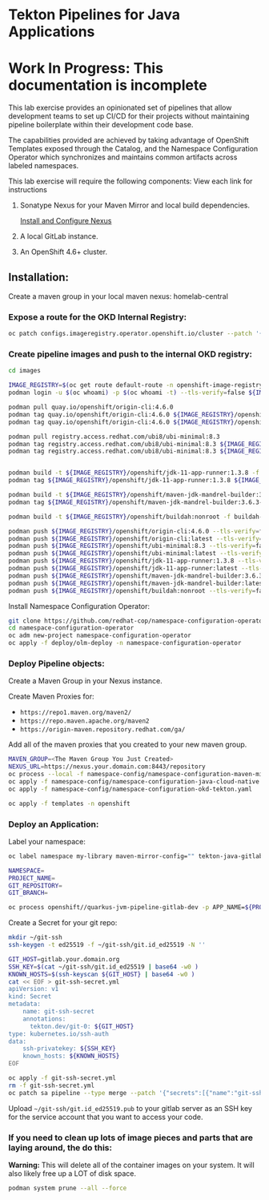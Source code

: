 # Tekton Pipelines for Java Applications
# Work In Progress: This documentation is incomplete

This lab exercise provides an opinionated set of pipelines that allow development teams to set up CI/CD for their projects without maintaining pipeline boilerplate within their development code base.

The capabilities provided are achieved by taking advantage of OpenShift Templates exposed through the Catalog, and the Namespace Configuration Operator which synchronizes and maintains common artifacts across labeled namespaces.


This lab exercise will require the following components: View each link for instructions

1. Sonatype Nexus for your Maven Mirror and local build dependencies.

    [Install and Configure Nexus](Nexus_Config.md)

1. A local GitLab instance.
1. An OpenShift 4.6+ cluster.
## Installation:

Create a maven group in your local maven nexus: homelab-central

### Expose a route for the OKD Internal Registry:

```bash
oc patch configs.imageregistry.operator.openshift.io/cluster --patch '{"spec":{"defaultRoute":true}}' --type=merge
```

### Create pipeline images and push to the internal OKD registry:

```bash
cd images

IMAGE_REGISTRY=$(oc get route default-route -n openshift-image-registry --template='{{ .spec.host }}')
podman login -u $(oc whoami) -p $(oc whoami -t) --tls-verify=false ${IMAGE_REGISTRY}

podman pull quay.io/openshift/origin-cli:4.6.0
podman tag quay.io/openshift/origin-cli:4.6.0 ${IMAGE_REGISTRY}/openshift/origin-cli:4.6.0
podman tag quay.io/openshift/origin-cli:4.6.0 ${IMAGE_REGISTRY}/openshift/origin-cli:latest

podman pull registry.access.redhat.com/ubi8/ubi-minimal:8.3
podman tag registry.access.redhat.com/ubi8/ubi-minimal:8.3 ${IMAGE_REGISTRY}/openshift/ubi-minimal:8.3
podman tag registry.access.redhat.com/ubi8/ubi-minimal:8.3 ${IMAGE_REGISTRY}/openshift/ubi-minimal:latest


podman build -t ${IMAGE_REGISTRY}/openshift/jdk-11-app-runner:1.3.8 -f jdk-11-app-runner.Dockerfile .
podman tag ${IMAGE_REGISTRY}/openshift/jdk-11-app-runner:1.3.8 ${IMAGE_REGISTRY}/openshift/jdk-11-app-runner:latest

podman build -t ${IMAGE_REGISTRY}/openshift/maven-jdk-mandrel-builder:3.6.3-11-20.3 -f maven-jdk-mandrel-builder.Dockerfile .
podman tag ${IMAGE_REGISTRY}/openshift/maven-jdk-mandrel-builder:3.6.3-11-20.3 ${IMAGE_REGISTRY}/openshift/maven-jdk-mandrel-builder:latest

podman build -t ${IMAGE_REGISTRY}/openshift/buildah:nonroot -f buildah-nonroot.Dockerfile .

podman push ${IMAGE_REGISTRY}/openshift/origin-cli:4.6.0 --tls-verify=false
podman push ${IMAGE_REGISTRY}/openshift/origin-cli:latest --tls-verify=false
podman push ${IMAGE_REGISTRY}/openshift/ubi-minimal:8.3 --tls-verify=false
podman push ${IMAGE_REGISTRY}/openshift/ubi-minimal:latest --tls-verify=false
podman push ${IMAGE_REGISTRY}/openshift/jdk-11-app-runner:1.3.8 --tls-verify=false
podman push ${IMAGE_REGISTRY}/openshift/jdk-11-app-runner:latest --tls-verify=false
podman push ${IMAGE_REGISTRY}/openshift/maven-jdk-mandrel-builder:3.6.3-11-20.3 --tls-verify=false
podman push ${IMAGE_REGISTRY}/openshift/maven-jdk-mandrel-builder:latest --tls-verify=false
podman push ${IMAGE_REGISTRY}/openshift/buildah:nonroot --tls-verify=false

```

Install Namespace Configuration Operator:

```bash
git clone https://github.com/redhat-cop/namespace-configuration-operator.git
cd namespace-configuration-operator
oc adm new-project namespace-configuration-operator
oc apply -f deploy/olm-deploy -n namespace-configuration-operator
```

### Deploy Pipeline objects:

Create a Maven Group in your Nexus instance.

Create Maven Proxies for:

- `https://repo1.maven.org/maven2/`
- `https://repo.maven.apache.org/maven2`
- `https://origin-maven.repository.redhat.com/ga/`

Add all of the maven proxies that you created to your new maven group.

```bash
MAVEN_GROUP=<The Maven Group You Just Created>
NEXUS_URL=https://nexus.your.domain.com:8443/repository
oc process --local -f namespace-config/namespace-configuration-maven-mirror-template.yaml -p MVN_MIRROR_ID=${MAVEN_GROUP} -p MVN_MIRROR_NAME=${MAVEN_GROUP} -p MVN_MIRROR_URL=${NEXUS_URL}/${MAVEN_GROUP} | oc apply -f -
oc apply -f namespace-config/namespace-configuration-java-cloud-native.yaml
oc apply -f namespace-config/namespace-configuration-okd-tekton.yaml

oc apply -f templates -n openshift
```

### Deploy an Application:

Label your namespace:

```bash
oc label namespace my-library maven-mirror-config="" tekton-java-gitlab="" okd-tekton=""
```

```bash
NAMESPACE=
PROJECT_NAME=
GIT_REPOSITORY=
GIT_BRANCH=

oc process openshift//quarkus-jvm-pipeline-gitlab-dev -p APP_NAME=${PROJECT_NAME} -p GIT_REPOSITORY=${GIT_REPOSITORY} -p GIT_BRANCH=${GIT_BRANCH} | oc apply -n ${NAMESPACE} -f -
```

Create a Secret for your git repo:

```bash
mkdir ~/git-ssh
ssh-keygen -t ed25519 -f ~/git-ssh/git.id_ed25519 -N ''

GIT_HOST=gitlab.your.domain.org
SSH_KEY=$(cat ~/git-ssh/git.id_ed25519 | base64 -w0 )
KNOWN_HOSTS=$(ssh-keyscan ${GIT_HOST} | base64 -w0 )
cat << EOF > git-ssh-secret.yml
apiVersion: v1
kind: Secret
metadata:
    name: git-ssh-secret
    annotations:
      tekton.dev/git-0: ${GIT_HOST}
type: kubernetes.io/ssh-auth
data:
    ssh-privatekey: ${SSH_KEY}
    known_hosts: ${KNOWN_HOSTS}
EOF

oc apply -f git-ssh-secret.yml
rm -f git-ssh-secret.yml
oc patch sa pipeline --type merge --patch '{"secrets":[{"name":"git-ssh-secret"}]}'
```

Upload `~/git-ssh/git.id_ed25519.pub` to your gitlab server as an SSH key for the service account that you want to access your code.
### If you need to clean up lots of image pieces and parts that are laying around, the do this:

__Warning:__ This will delete all of the container images on your system.  It will also likely free up a LOT of disk space.
```bash
podman system prune --all --force
```
